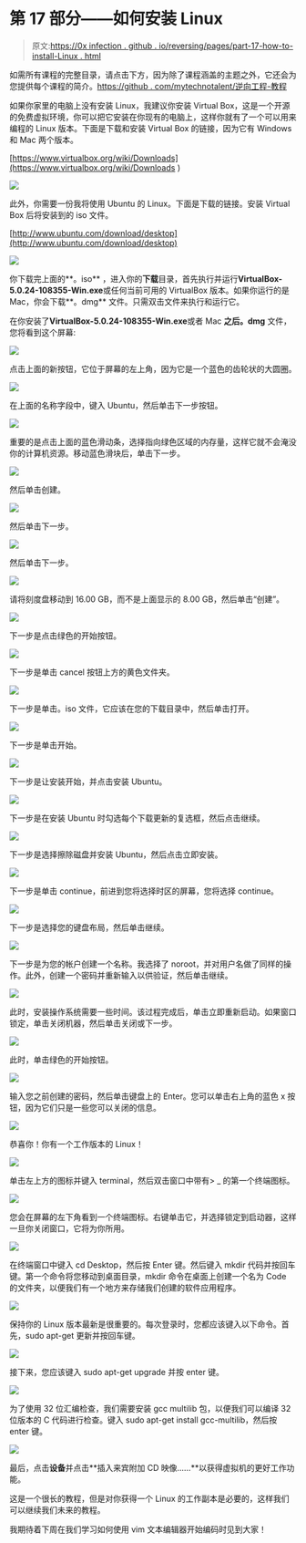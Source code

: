 # 第 17 部分——如何安装 Linux

> 原文:[https://0x infection . github . io/reversing/pages/part-17-how-to-install-Linux . html](https://0xinfection.github.io/reversing/pages/part-17-how-to-install-linux.html)

如需所有课程的完整目录，请点击下方，因为除了课程涵盖的主题之外，它还会为您提供每个课程的简介。[https://github . com/mytechnotalent/逆向工程-教程](https://github.com/mytechnotalent/Reverse-Engineering-Tutorial)

如果你家里的电脑上没有安装 Linux，我建议你安装 Virtual Box，这是一个开源的免费虚拟环境，你可以把它安装在你现有的电脑上，这样你就有了一个可以用来编程的 Linux 版本。下面是下载和安装 Virtual Box 的链接，因为它有 Windows 和 Mac 两个版本。

[https://www.virtualbox.org/wiki/Downloads](https://www.virtualbox.org/wiki/Downloads )

![](../Images/8e02c042451dc7eb75b21bd9fc560105.png)

此外，你需要一份我将使用 Ubuntu 的 Linux。下面是下载的链接。安装 Virtual Box 后将安装到的 iso 文件。

[http://www.ubuntu.com/download/desktop](http://www.ubuntu.com/download/desktop)

![](../Images/3258a5733e54158ba0413cceb89a45d6.png)

你下载完上面的**。iso** ，进入你的**下载**目录，首先执行并运行**VirtualBox-5.0.24-108355-Win.exe**或任何当前可用的 VirtualBox 版本。如果你运行的是 Mac，你会下载**。dmg** 文件。只需双击文件来执行和运行它。

在你安装了**VirtualBox-5.0.24-108355-Win.exe**或者 Mac **之后。dmg** 文件，您将看到这个屏幕:

![](../Images/fc89da14da15caf9f70333cdc48e86bf.png)

点击上面的新按钮，它位于屏幕的左上角，因为它是一个蓝色的齿轮状的大圆圈。

![](../Images/52b6fd060145a1356e2035a4c7dd4f67.png)

在上面的名称字段中，键入 Ubuntu，然后单击下一步按钮。

![](../Images/c62c24d482ccbf781c2fd0ab040362d2.png)

重要的是点击上面的蓝色滑动条，选择指向绿色区域的内存量，这样它就不会淹没你的计算机资源。移动蓝色滑块后，单击下一步。

![](../Images/7936db55105f2df849ae9ef664839c7e.png)

然后单击创建。

![](../Images/9386e0b7c895dc42c34f51b83c6bf72a.png)

然后单击下一步。

![](../Images/33d5279202cb25bf84a28d3dd3a12b58.png)

然后单击下一步。

![](../Images/e072462a09c30562ea186b0356304e63.png)

请将刻度盘移动到 16.00 GB，而不是上面显示的 8.00 GB，然后单击“创建”。

![](../Images/b38fc2b354fa39e607fc5c05a666fc04.png)

下一步是点击绿色的开始按钮。

![](../Images/12c0725a932b51464e2f4e8f9cbc692f.png)

下一步是单击 cancel 按钮上方的黄色文件夹。

![](../Images/551bcb9159d180648983ab6cc1d2ee97.png)

下一步是单击。iso 文件，它应该在您的下载目录中，然后单击打开。

![](../Images/69e76f2e69cc6ee94e990b5a371bfb84.png)

下一步是单击开始。

![](../Images/d2e5ab1d4d1cf5cf53bf9f0870f5491e.png)

下一步是让安装开始，并点击安装 Ubuntu。

![](../Images/074297f90b2f3aa823360a8373e42d2c.png)

下一步是在安装 Ubuntu 时勾选每个下载更新的复选框，然后点击继续。

![](../Images/0a0d71c9e52602ff4835a4815b1ced7b.png)

下一步是选择擦除磁盘并安装 Ubuntu，然后点击立即安装。

![](../Images/e4a07ff8a002f58a4fe2208203c4cf22.png)

下一步是单击 continue，前进到您将选择时区的屏幕，您将选择 continue。

![](../Images/13f5e0aa7835a60fc414005765409aa1.png)

下一步是选择您的键盘布局，然后单击继续。

![](../Images/139d7c986d714cc2125c9cfee3d94a80.png)

下一步是为您的帐户创建一个名称。我选择了 noroot，并对用户名做了同样的操作。此外，创建一个密码并重新输入以供验证，然后单击继续。

![](../Images/be72ff6b2c2f8adbb646a558bf1a6236.png)

此时，安装操作系统需要一些时间。该过程完成后，单击立即重新启动。如果窗口锁定，单击关闭机器，然后单击关闭或下一步。

![](../Images/a623b0e58624e3f2af965efa1be0e043.png)

此时，单击绿色的开始按钮。

![](../Images/f8c03efb4b75ea8dda0cc1928e22788a.png)

输入您之前创建的密码，然后单击键盘上的 Enter。您可以单击右上角的蓝色 x 按钮，因为它们只是一些您可以关闭的信息。

![](../Images/023022b35d6c23e6e3b9ed8e4459f4e1.png)

恭喜你！你有一个工作版本的 Linux！

![](../Images/f3ae8f95e1cf6891095baf2e0611ffae.png)

单击左上方的图标并键入 terminal，然后双击窗口中带有> _ 的第一个终端图标。

![](../Images/23646a76dabc1b644d5ac48708adf6f0.png)

您会在屏幕的左下角看到一个终端图标。右键单击它，并选择锁定到启动器，这样一旦你关闭窗口，它将为你所用。

![](../Images/7795b287659965c2911225f31be3fcab.png)

在终端窗口中键入 cd Desktop，然后按 Enter 键。然后键入 mkdir 代码并按回车键。第一个命令将您移动到桌面目录，mkdir 命令在桌面上创建一个名为 Code 的文件夹，以便我们有一个地方来存储我们创建的软件应用程序。

![](../Images/ca43be66ac4d79218cc75c8a27de04fd.png)

保持你的 Linux 版本最新是很重要的。每次登录时，您都应该键入以下命令。首先，sudo apt-get 更新并按回车键。

![](../Images/a7692accaf0e6c4bbf39522095c5a6be.png)

接下来，您应该键入 sudo apt-get upgrade 并按 enter 键。

![](../Images/e256fe380dbe19e338b4252800c83ac0.png)

为了使用 32 位汇编检查，我们需要安装 gcc multilib 包，以便我们可以编译 32 位版本的 C 代码进行检查。键入 sudo apt-get install gcc-multilib，然后按 enter 键。

![](../Images/b32880a683add7c408a04977e2b8a23c.png)

最后，点击**设备**并点击**插入来宾附加 CD 映像……**以获得虚拟机的更好工作功能。

这是一个很长的教程，但是对你获得一个 Linux 的工作副本是必要的，这样我们可以继续我们未来的教程。

我期待着下周在我们学习如何使用 vim 文本编辑器开始编码时见到大家！